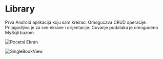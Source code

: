 # Library
Prva Android aplikacija koju sam kreirao. Omogucava CRUD operacije. Prilagodljiva je za sve ekrane i orijentacije. Cuvanje podataka je omoguceno MySqli bazom

![Pocetni Ekran](https://i.ibb.co/vmQ4N9C/1.jpg)

![SingleBookView](https://i.ibb.co/tPxT9S6/Android-Emulator-Pixel-XL-API-R5554-3.jpg)
